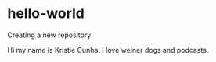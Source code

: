 # hello-world
Creating a new repository

Hi my name is Kristie Cunha.
I love weiner dogs and podcasts.
